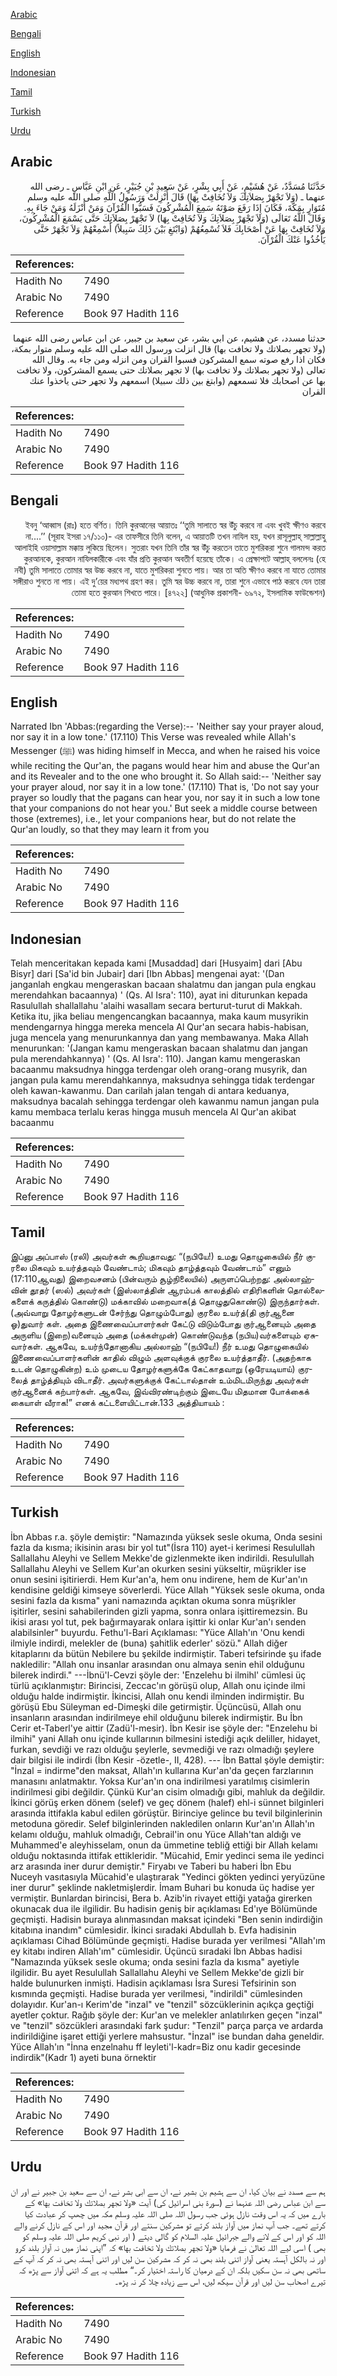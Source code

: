 [Arabic](#arabic)

[Bengali](#bengali)

[English](#english)

[Indonesian](#indonesian)

[Tamil](#tamil)

[Turkish](#turkish)

[Urdu](#urdu)

## Arabic


<div dir="rtl" lang="ar" style={{fontSize:'larger',backgroundColor:'#f8f9fa',padding:20}}>
حَدَّثَنَا مُسَدَّدٌ، عَنْ هُشَيْمٍ، عَنْ أَبِي بِشْرٍ، عَنْ سَعِيدِ بْنِ جُبَيْرٍ، عَنِ ابْنِ عَبَّاسٍ ـ رضى الله عنهما ـ ‏(‏وَلاَ تَجْهَرْ بِصَلاَتِكَ وَلاَ تُخَافِتْ بِهَا‏)‏ قَالَ أُنْزِلَتْ وَرَسُولُ اللَّهِ صلى الله عليه وسلم مُتَوَارٍ بِمَكَّةَ، فَكَانَ إِذَا رَفَعَ صَوْتَهُ سَمِعَ الْمُشْرِكُونَ فَسَبُّوا الْقُرْآنَ وَمَنْ أَنْزَلَهُ وَمَنْ جَاءَ بِهِ‏.‏ وَقَالَ اللَّهُ تَعَالَى ‏(‏وَلاَ تَجْهَرْ بِصَلاَتِكَ وَلاَ تُخَافِتْ بِهَا‏)‏ لاَ تَجْهَرْ بِصَلاَتِكَ حَتَّى يَسْمَعَ الْمُشْرِكُونَ، وَلاَ تُخَافِتْ بِهَا عَنْ أَصْحَابِكَ فَلاَ تُسْمِعُهُمْ ‏(‏وَابْتَغِ بَيْنَ ذَلِكَ سَبِيلاً‏)‏ أَسْمِعْهُمْ وَلاَ تَجْهَرْ حَتَّى يَأْخُذُوا عَنْكَ الْقُرْآنَ‏.‏
</div>
<div style={{backgroundColor:'#f8f9fa',padding:20, marginBottom: 10}}><table> <thead> <tr> <th>References:</th> <th></th> </tr> </thead> <tbody><tr><td>Hadith No</td><td>7490</td></tr><tr><td>Arabic No</td><td>7490</td></tr><tr><td>Reference</td><td>Book 97 Hadith 116</td></tr></tbody></table></div>


<div dir="rtl" lang="ar" style={{fontSize:'larger',backgroundColor:'#f8f9fa',padding:20}}>
حدثنا مسدد، عن هشيم، عن ابي بشر، عن سعيد بن جبير، عن ابن عباس رضى الله عنهما (ولا تجهر بصلاتك ولا تخافت بها) قال انزلت ورسول الله صلى الله عليه وسلم متوار بمكة، فكان اذا رفع صوته سمع المشركون فسبوا القران ومن انزله ومن جاء به. وقال الله تعالى (ولا تجهر بصلاتك ولا تخافت بها) لا تجهر بصلاتك حتى يسمع المشركون، ولا تخافت بها عن اصحابك فلا تسمعهم (وابتغ بين ذلك سبيلا) اسمعهم ولا تجهر حتى ياخذوا عنك القران
</div>
<div style={{backgroundColor:'#f8f9fa',padding:20, marginBottom: 10}}><table> <thead> <tr> <th>References:</th> <th></th> </tr> </thead> <tbody><tr><td>Hadith No</td><td>7490</td></tr><tr><td>Arabic No</td><td>7490</td></tr><tr><td>Reference</td><td>Book 97 Hadith 116</td></tr></tbody></table></div>

## Bengali


<div dir="rtl" lang="bn" style={{fontSize:'larger',backgroundColor:'#f8f9fa',padding:20}}>
ইবনু ‘আব্বাস (রাঃ) হতে বর্ণিত। তিনি কুরআনের আয়াতঃ ‘‘তুমি সালাতে স্বর উঁচু করবে না এবং খুবই ক্ষীণও করবে না....’’ (সূরাহ ইসরা ১৭/১১০)- এর তাফসীরে তিনি বলেন, এ আয়াতটি তখন নাযিল হয়, যখন রাসূলুল্লাহ্ সাল্লাল্লাহু আলাইহি ওয়াসাল্লাম মক্কায় লুকিয়ে ছিলেন। সুতরাং যখন তিনি তাঁর স্বর উঁচু করতেন তাতে মুশরিকরা শুনে গালমন্দ করত কুরআনকে, কুরআন নাযিলকারীকে এবং যাঁর প্রতি কুরআন অবতীর্ণ হয়েছে তাঁকে। এ প্রেক্ষাপটে আল্লাহ্ বললেনঃ (হে নবী) তুমি সালাতে তোমার স্বর উচ্চ করবে না, যাতে মুশরিকরা শুনতে পায়। আর তা অতি ক্ষীণও করবে না যাতে তোমার সঙ্গীরাও শুনতে না পায়। এই দু’য়ের মধ্যপথ গ্রহণ কর। তুমি স্বর উচ্চ করবে না, তারা শুনে এভাবে পাঠ করবে যেন তারা তোমা হতে কুরআন শিখতে পারে। [৪৭২২] (আধুনিক প্রকাশনী- ৬৯৭২, ইসলামিক ফাউন্ডেশন)
</div>
<div style={{backgroundColor:'#f8f9fa',padding:20, marginBottom: 10}}><table> <thead> <tr> <th>References:</th> <th></th> </tr> </thead> <tbody><tr><td>Hadith No</td><td>7490</td></tr><tr><td>Arabic No</td><td>7490</td></tr><tr><td>Reference</td><td>Book 97 Hadith 116</td></tr></tbody></table></div>

## English


<div dir="ltr" lang="en" style={{fontSize:'larger',backgroundColor:'#f8f9fa',padding:20}}>
Narrated Ibn 'Abbas:(regarding the Verse):-- 'Neither say your prayer aloud, nor say it in a low tone.' (17.110) This Verse was revealed while Allah's Messenger (ﷺ) was hiding himself in Mecca, and when he raised his voice while reciting the Qur'an, the pagans would hear him and abuse the Qur'an and its Revealer and to the one who brought it. So Allah said:-- 'Neither say your prayer aloud, nor say it in a low tone.' (17.110) That is, 'Do not say your prayer so loudly that the pagans can hear you, nor say it in such a low tone that your companions do not hear you.' But seek a middle course between those (extremes), i.e., let your companions hear, but do not relate the Qur'an loudly, so that they may learn it from you
</div>
<div style={{backgroundColor:'#f8f9fa',padding:20, marginBottom: 10}}><table> <thead> <tr> <th>References:</th> <th></th> </tr> </thead> <tbody><tr><td>Hadith No</td><td>7490</td></tr><tr><td>Arabic No</td><td>7490</td></tr><tr><td>Reference</td><td>Book 97 Hadith 116</td></tr></tbody></table></div>

## Indonesian


<div dir="ltr" lang="id" style={{fontSize:'larger',backgroundColor:'#f8f9fa',padding:20}}>
Telah menceritakan kepada kami [Musaddad] dari [Husyaim] dari [Abu Bisyr] dari [Sa'id bin Jubair] dari [Ibn Abbas] mengenai ayat: '(Dan janganlah engkau mengeraskan bacaan shalatmu dan jangan pula engkau merendahkan bacaannya) ' (Qs. Al Isra': 110), ayat ini diturunkan kepada Rasulullah shallallahu 'alaihi wasallam secara berturut-turut di Makkah. Ketika itu, jika beliau mengencangkan bacaannya, maka kaum musyrikin mendengarnya hingga mereka mencela Al Qur'an secara habis-habisan, juga mencela yang menurunkannya dan yang membawanya. Maka Allah menurunkan: '(Jangan kamu mengeraskan bacaan shalatmu dan jangan pula merendahkannya) ' (Qs. Al Isra': 110). Jangan kamu mengeraskan bacaanmu maksudnya hingga terdengar oleh orang-orang musyrik, dan jangan pula kamu merendahkannya, maksudnya sehingga tidak terdengar oleh kawan-kawanmu. Dan carilah jalan tengah di antara keduanya, maksudnya bacalah sehingga terdengar oleh kawanmu namun jangan pula kamu membaca terlalu keras hingga musuh mencela Al Qur'an akibat bacaanmu
</div>
<div style={{backgroundColor:'#f8f9fa',padding:20, marginBottom: 10}}><table> <thead> <tr> <th>References:</th> <th></th> </tr> </thead> <tbody><tr><td>Hadith No</td><td>7490</td></tr><tr><td>Arabic No</td><td>7490</td></tr><tr><td>Reference</td><td>Book 97 Hadith 116</td></tr></tbody></table></div>

## Tamil


<div dir="ltr" lang="ta" style={{fontSize:'larger',backgroundColor:'#f8f9fa',padding:20}}>
இப்னு அப்பாஸ் (ரலி) அவர்கள் கூறியதாவது: “(நபியே!) உமது தொழுகையில் நீர் குரலை மிகவும் உயர்த்தவும் வேண்டாம்; மிகவும் தாழ்த்தவும் வேண்டாம்” எனும் (17:110ஆவது) இறைவசனம் (பின்வரும் சூழ்நிலையில்) அருளப்பெற்றது: அல்லாஹ்வின் தூதர் (ஸல்) அவர்கள் (இஸ்லாத்தின் ஆரம்பக் காலத்தில் எதிரிகளின் தொல்லைகளைக் கருத்தில் கொண்டு) மக்காவில் மறைவாக(த் தொழுதுகொண்டு) இருந்தார்கள். (அவ்வாறு தோழர்களுடன் சேர்ந்து தொழும்போது) குரலை உயர்த்(தி குர்ஆனை ஓ)துவார் கள். அதை இணைவைப்பாளர்கள் கேட்டு விடும்போது குர்ஆனையும் அதை அருளிய (இறை)வனையும் அதை (மக்கள்முன்) கொண்டுவந்த (நபிய)வர்களையும் ஏசுவார்கள். ஆகவே, உயர்ந்தோனாகிய அல்லாஹ் “(நபியே!) நீர் உமது தொழுகையில் இணைவைப்பாளர்களின் காதில் விழும் அளவுக்குக் குரலை உயர்த்தாதீர். (அதற்காக உடன் தொழுகின்ற) உம் முடைய தோழர்களுக்கே கேட்காதவாறு (ஒரேயடியாய்) குரலைத் தாழ்த்தியும் விடாதீர். அவர்களுக்குக் கேட்டால்தான் உம்மிடமிருந்து அவர்கள் குர்ஆனைக் கற்பார்கள். ஆகவே, இவ்விரண்டிற்கும் இடையே மிதமான போக்கைக் கையாள் வீராக!” எனக் கட்டளையிட்டான்.133 அத்தியாயம் :
</div>
<div style={{backgroundColor:'#f8f9fa',padding:20, marginBottom: 10}}><table> <thead> <tr> <th>References:</th> <th></th> </tr> </thead> <tbody><tr><td>Hadith No</td><td>7490</td></tr><tr><td>Arabic No</td><td>7490</td></tr><tr><td>Reference</td><td>Book 97 Hadith 116</td></tr></tbody></table></div>

## Turkish


<div dir="ltr" lang="tr" style={{fontSize:'larger',backgroundColor:'#f8f9fa',padding:20}}>
İbn Abbas r.a. şöyle demiştir: "Namazında yüksek sesle okuma, Onda sesini fazla da kısma; ikisinin arası bir yol tut"(İsra 110) ayet-i kerimesi Resulullah Sallallahu Aleyhi ve Sellem Mekke'de gizlenmekte iken indirildi. Resulullah Sallallahu Aleyhi ve Sellem Kur'an okurken sesini yükseltir, müşrikler ise onun sesini işitirierdi. Hem Kur'an'a, hem onu indirene, hem de Kur'an'ın kendisine geldiği kimseye söverlerdi. Yüce Allah "Yüksek sesle okuma, onda sesini fazla da kısma" yani namazında açıktan okuma sonra müşrikler işitirler, sesini sahabilerinden gizli yapma, sonra onlara işittiremezsin. Bu ikisi arası yol tut, pek bağırmayarak onlara işittir ki onlar Kur'an'ı senden alabilsinler" buyurdu. Fethu'l-Bari Açıklaması: "Yüce Allah'ın 'Onu kendi ilmiyle indirdi, melekler de (buna) şahitlik ederler' sözü." Allah diğer kitaplarını da bütün Nebilere bu şekilde indirmiştir. Taberi tefsirinde şu ifade nakledilir: "Allah onu insanlar arasından onu almaya senin ehil olduğunu bilerek indirdi." ---İbnü'l-Cevzi şöyle der: 'Enzelehu bi ilmihl' cümlesi üç türlü açıklanmıştır: Birincisi, Zeccac'ın görüşü olup, Allah onu içinde ilmi olduğu halde indirmiştir. İkincisi, Allah onu kendi ilminden indirmiştir. Bu görüşü Ebu Süleyman ed-Dimeşki dile getirmiştir. Üçüncüsü, Allah onu insanların arasından indirilmeye ehil olduğunu bilerek indirmiştir. Bu İbn Cerir et-Taberl'ye aittir (Zadü'l-mesir). İbn Kesir ise şöyle der: "Enzelehu bi ilmihi" yani Allah onu içinde kullarının bilmesini istediği açık deliller, hidayet, furkan, sevdiği ve razı olduğu şeylerle, sevmediği ve razı olmadığı şeylere dair bilgisi ile indirdi (İbn Kesir -özetle-, II, 428). --- İbn Battal şöyle demiştir: "İnzal = indirme"den maksat, Allah'ın kullarına Kur'an'da geçen farzlarının manasını anlatmaktır. Yoksa Kur'an'ın ona indirilmesi yaratılmış cisimlerin indirilmesi gibi değildir. Çünkü Kur'an cisim olmadığı gibi, mahluk da değildir. İkinci görüş erken dönem (selef) ve geç dönem (halef) ehl-i sünnet bilginleri arasında ittifakla kabul edilen görüştür. Birinciye gelince bu tevil bilginlerinin metoduna göredir. Selef bilginlerinden nakledilen onların Kur'an'ın Allah'ın kelamı olduğu, mahluk olmadığı, Cebrail'in onu Yüce Allah'tan aldığı ve Muhammed'e aleyhisselam, onun da ümmetine tebliğ ettiği bir Allah kelamı olduğu noktasında ittifak ettikleridir. "Mücahid, Emir yedinci sema ile yedinci arz arasında iner durur demiştir." Firyabı ve Taberi bu haberi İbn Ebu Nuceyh vasıtasıyla Mücahid'e ulaştırarak "Yedinci gökten yedinci yeryüzüne iner durur" şeklinde nakletmişlerdir. İmam Buhari bu konuda üç hadise yer vermiştir. Bunlardan birincisi, Bera b. Azib'in rivayet ettiği yatağa girerken okunacak dua ile ilgilidir. Bu hadisin geniş bir açıklaması Ed'ıye Bölümünde geçmişti. Hadisin buraya alınmasından maksat içindeki "Ben senin indirdiğin kitabına inandım" cümlesidir. İkinci sıradaki Abdullah b. Evfa hadisinin açıklaması Cihad Bölümünde geçmişti. Hadise burada yer verilmesi "Allah'ım ey kitabı indiren Allah'ım" cümlesidir. Üçüncü sıradaki İbn Abbas hadisi "Namazında yüksek sesle okuma; onda sesini fazla da kısma" ayetiyle ilgilidir. Bu ayet Resulullah Sallallahu Aleyhi ve Sellem Mekke'de gizli bir halde bulunurken inmişti. Hadisin açıklaması İsra Suresi Tefsirinin son kısmında geçmişti. Hadise burada yer verilmesi, "indirildi" cümlesinden dolayıdır. Kur'an-ı Kerim'de "inzal" ve "tenzil" sözcüklerinin açıkça geçtiği ayetler çoktur. Rağıb şöyle der: Kur'an ve melekler anlatılırken geçen "inzal" ve "tenzil" sözcükleri arasındaki fark şudur: "Tenzil" parça parça ve ardarda indirildiğine işaret ettiği yerlere mahsustur. "İnzal" ise bundan daha geneldir. Yüce Allah'ın "İnna enzelnahu ff leyleti'l-kadr=Biz onu kadir gecesinde indirdik"(Kadr 1) ayeti buna örnektir
</div>
<div style={{backgroundColor:'#f8f9fa',padding:20, marginBottom: 10}}><table> <thead> <tr> <th>References:</th> <th></th> </tr> </thead> <tbody><tr><td>Hadith No</td><td>7490</td></tr><tr><td>Arabic No</td><td>7490</td></tr><tr><td>Reference</td><td>Book 97 Hadith 116</td></tr></tbody></table></div>

## Urdu


<div dir="rtl" lang="ur" style={{fontSize:'larger',backgroundColor:'#f8f9fa',padding:20}}>
ہم سے مسدد نے بیان کیا، ان سے ہشیم بن بشیر نے، ان سے ابی بشر نے، ان سے سعید بن جبیر نے اور ان سے ابن عباس رضی اللہ عنہما نے (سورۃ بنی اسرائیل کی) آیت «ولا تجهر بصلاتك ولا تخافت بها‏» کے بارے میں کہ یہ اس وقت نازل ہوئی جب رسول اللہ صلی اللہ علیہ وسلم مکہ میں چھپ کر عبادت کیا کرتے تھے۔ جب آپ نماز میں آواز بلند کرتے تو مشرکین سنتے اور قرآن مجید اور اس کے نازل کرنے والے اللہ کو اور اس کے لانے والے جبرائیل علیہ السلام کو گالی دیتے ( اور نبی کریم صلی اللہ علیہ وسلم کو بھی ) اسی لیے اللہ تعالیٰ نے فرمایا «ولا تجهر بصلاتك ولا تخافت بها‏» کہ ”اپنی نماز میں نہ آواز بلند کرو اور نہ بالکل آہستہ یعنی آواز اتنی بلند بھی نہ کر کہ مشرکین سن لیں اور اتنی آہستہ بھی نہ کر کہ آپ کے ساتھی بھی نہ سن سکیں بلکہ ان کے درمیان کا راستہ اختیار کر۔“ مطلب یہ ہے کہ اتنی آواز سے پڑھ کہ تیرے اصحاب سن لیں اور قرآن سیکھ لیں، اس سے زیادہ چلا کر نہ پڑھ۔
</div>
<div style={{backgroundColor:'#f8f9fa',padding:20, marginBottom: 10}}><table> <thead> <tr> <th>References:</th> <th></th> </tr> </thead> <tbody><tr><td>Hadith No</td><td>7490</td></tr><tr><td>Arabic No</td><td>7490</td></tr><tr><td>Reference</td><td>Book 97 Hadith 116</td></tr></tbody></table></div>